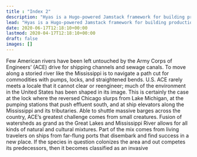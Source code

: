 ```yaml
---
title : "Index 2"
description: "Hyas is a Hugo-powered Jamstack framework for building production-ready websites faster."
lead: "Hyas is a Hugo-powered Jamstack framework for building production-ready websites faster."
date: 2020-06-17T12:18:10+00:00
lastmod: 2020-04-17T12:18:10+00:00
draft: false
images: []
---
```


Few American rivers have been left untouched by the Army Corps of Engineers’ (ACE) drive for shipping channels and sewage canals.  To move along a storied river like the Mississippi is to navigate a path cut for commodities with pumps, locks, and straightened bends.  U.S. ACE rarely meets a locale that it cannot clear or reengineer; much of the environment in the United States has been shaped in its image.  This is certainly the case at the lock where the reversed Chicago slurps from Lake Michigan, at the pumping stations that push effluent south, and at ship elevators along the Mississippi and its tributaries.  Able to shuttle massive barges across the country, ACE’s greatest challenge comes from small creatures.
Fusion of watersheds as grand as the Great Lakes and Mississippi River allows for all kinds of natural and cultural mixtures.  Part of the mix comes from living travelers on ships
from far-flung ports that disembark and find success in a new place.  If the species in question colonizes the area and out competes its predecessors, then it becomes classified as an invasive
